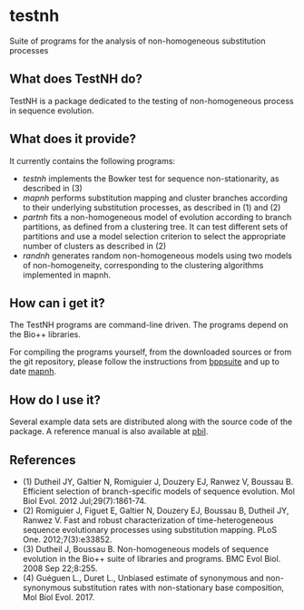 # testnh
Suite of programs for the analysis of non-homogeneous substitution processes

## What does TestNH do?

TestNH is a package dedicated to the testing of non-homogeneous process in sequence evolution.

## What does it provide?

It currently contains the following programs:

- *testnh* implements the Bowker test for sequence non-stationarity, as described in (3)
- *mapnh* performs substitution mapping and cluster branches according to their underlying substitution processes, as described in (1) and (2)
- *partnh* fits a non-homogeneous model of evolution according to branch partitions, as defined from a clustering tree. It can test different sets of partitions and use a model selection criterion to select the appropriate number of clusters as described in (2)
- *randnh* generates random non-homogeneous models using two models of non-homogeneity, corresponding to the clustering algorithms implemented in mapnh.

## How can i get it?

The TestNH programs are command-line driven. The programs depend on
the Bio++ libraries. 

<!-- Pre-compiled executables are statically linked
(see http://bioweb.me/testnh/releases) and therefore already include
all required code from the libraries.


You can get executable files pre-compiled for your system (if there
are any), use pre-compiled packages (if there are any) or compile the
programs yourself (it should work on any system with a decent C++
compiler). Pre-compiled packages will ask for all required
dependencies, which can be found in the same download directory. The
needed libraries are [bpp-core](https://github.com/BioPP/bpp-core),
[bpp-seq](https://github.com/BioPP/bpp-seq),
[bpp-phyl](https://github.com/BioPP/bpp-phyl).
-->


For compiling the programs yourself, from the downloaded sources or
from the git repository, please follow the instructions from 
[bppsuite](https://github.com/BioPP/bppsuite#readme) and up to date [mapnh](https://pbil.univ-lyon1.fr/bpp-doc/testnh/testnh.html).



## How do I use it?

Several example data sets are distributed along with the source code
of the package. A reference manual is also available at
[pbil](https://pbil.univ-lyon1.fr/bpp-doc/testnh/testnh.html).

## References

- (1) Dutheil JY, Galtier N, Romiguier J, Douzery EJ, Ranwez V, Boussau B. Efficient selection of branch-specific models of sequence evolution. Mol Biol Evol. 2012 Jul;29(7):1861-74.
- (2) Romiguier J, Figuet E, Galtier N, Douzery EJ, Boussau B, Dutheil JY, Ranwez V. Fast and robust characterization of time-heterogeneous sequence evolutionary processes using substitution mapping. PLoS One. 2012;7(3):e33852.
- (3) Dutheil J, Boussau B. Non-homogeneous models of sequence evolution in the Bio++ suite of libraries and programs. BMC Evol Biol. 2008 Sep 22;8:255.
- (4) Guéguen L., Duret L., Unbiased estimate of synonymous and non-synonymous substitution rates with non-stationary base composition, Mol Biol Evol. 2017.
